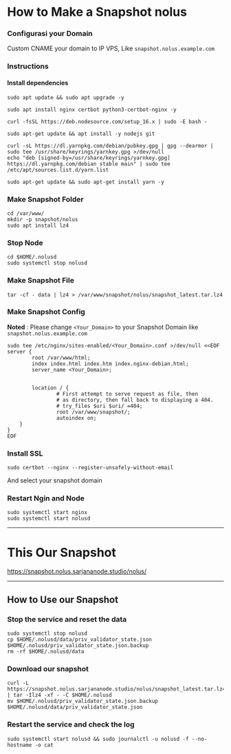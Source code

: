 # How to Make a Snapshot nolus

### Configurasi your Domain
Custom CNAME your domain to IP VPS, Like `snapshot.nolus.example.com`

### Instructions
#### Install dependencies
```
sudo apt update && sudo apt upgrade -y
```

```
sudo apt install nginx certbot python3-certbot-nginx -y
```

```
curl -fsSL https://deb.nodesource.com/setup_16.x | sudo -E bash -
```

```
sudo apt-get update && apt install -y nodejs git
```

```
curl -sL https://dl.yarnpkg.com/debian/pubkey.gpg | gpg --dearmor | sudo tee /usr/share/keyrings/yarnkey.gpg >/dev/null
echo "deb [signed-by=/usr/share/keyrings/yarnkey.gpg] https://dl.yarnpkg.com/debian stable main" | sudo tee /etc/apt/sources.list.d/yarn.list
```

```
sudo apt-get update && sudo apt-get install yarn -y
```

### Make Snapshot Folder
```
cd /var/www/
mkdir -p snapshot/nolus
sudo apt install lz4
```

### Stop Node
```
cd $HOME/.nolusd
sudo systemctl stop nolusd
```

### Make Snapshot File
```
tar -cf - data | lz4 > /var/www/snapshot/nolus/snapshot_latest.tar.lz4
```

### Make Snapshot Config
**Noted** : Please change `<Your_Domain>` to your Snapshot Domain like `snapshot.nolus.example.com`
```
sudo tee /etc/nginx/sites-enabled/<Your_Domain>.conf >/dev/null <<EOF
server {
        root /var/www/html;
        index index.html index.htm index.nginx-debian.html;
        server_name <Your_Domain>; 


        location / {
                # First attempt to serve request as file, then
                # as directory, then fall back to displaying a 404.
                # try_files $uri $uri/ =404;
                root /var/www/snapshot/;
                autoindex on;
    }
}
EOF
```

### Install SSL
```
sudo certbot --nginx --register-unsafely-without-email
```
And select your snapshot domain
        
### Restart Ngin and Node
```
sudo systemctl start nginx
sudo systemctl start nolusd
```
______________________________
# This Our Snapshot
https://snapshot.nolus.sarjananode.studio/nolus/
______________________________
        
## How to Use our Snapshot
### Stop the service and reset the data
```
sudo systemctl stop nolusd
cp $HOME/.nolusd/data/priv_validator_state.json $HOME/.nolusd/priv_validator_state.json.backup
rm -rf $HOME/.nolusd/data
```
### Download our snapshot
```
curl -L https://snapshot.nolus.sarjananode.studio/nolus/snapshot_latest.tar.lz4 | tar -Ilz4 -xf - -C $HOME/.nolusd
mv $HOME/.nolusd/priv_validator_state.json.backup $HOME/.nolusd/data/priv_validator_state.json
```

### Restart the service and check the log
```
sudo systemctl start nolusd && sudo journalctl -u nolusd -f --no-hostname -o cat
```
